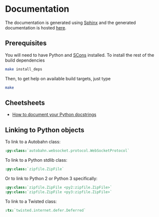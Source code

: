 # Documentation

The documentation is generated using [Sphinx](http://sphinx.pocoo.org/) and the generated documentation is hosted [here](http://autobahn.ws/python).

## Prerequisites

You will need to have Python and [SCons](http://www.scons.org/) installed. To install the rest of the build dependencies

```sh
make install_deps
```

Then, to get help on available build targets, just type

```sh
make
```

## Cheetsheets

* [How to document your Python docstrings](http://www.ctio.noao.edu/~fraga/pytemplate/pytemplate.html)


## Linking to Python objects

To link to a Autobahn class:

```rst
:py:class:`autobahn.websocket.protocol.WebSocketProtocol`
```

To link to a Python stdlib class:

```rst
:py:class:`zipfile.ZipFile`
```

Or to link to Python 2 or Python 3 specifically:

```rst
:py:class:`zipfile.ZipFile <py2:zipfile.ZipFile>`
:py:class:`zipfile.ZipFile <py3:zipfile.ZipFile>`
```

To link to a Twisted class:

```rst
:tx:`twisted.internet.defer.Deferred`
```
